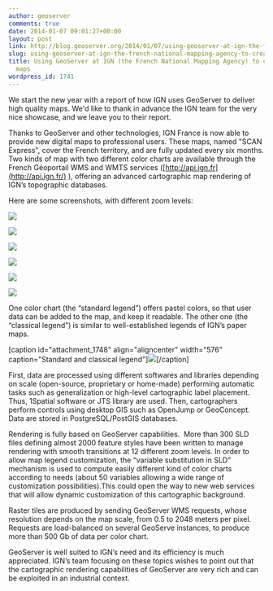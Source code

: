 ```yaml
---
author: geoserver
comments: true
date: 2014-01-07 09:01:27+00:00
layout: post
link: http://blog.geoserver.org/2014/01/07/using-geoserver-at-ign-the-french-national-mapping-agency-to-create-new-digital-maps/
slug: using-geoserver-at-ign-the-french-national-mapping-agency-to-create-new-digital-maps
title: Using GeoServer at IGN (the French National Mapping Agency) to create new digital
  maps
wordpress_id: 1741
---
```


We start the new year with a report of how IGN uses GeoServer to deliver high quality maps. We'd like to thank in advance the IGN team for the very nice showcase, and we leave you to their report.




Thanks to GeoServer and other technologies, IGN France is now able to provide new digital maps to professional users. These maps, named "SCAN Express", cover the French territory, and are fully updated every six months. Two kinds of map with two different color charts are available through the French Géoportail WMS and WMTS services ([http://api.ign.fr](http://api.ign.fr/) ), offering an advanced cartographic map rendering of IGN’s topographic databases.




Here are some screenshots, with different zoom levels:





[![](http://geoserver.wpengine.com/wp-content/uploads/2014/01/sample1.png)](http://blog.geoserver.org/2014/01/07/using-geoserver-at-ign-the-french-national-mapping-agency-to-create-new-digital-maps/sample1/)



[![](http://geoserver.wpengine.com/wp-content/uploads/2014/01/sample2.png)](http://blog.geoserver.org/2014/01/07/using-geoserver-at-ign-the-french-national-mapping-agency-to-create-new-digital-maps/sample2/)



[![](http://geoserver.wpengine.com/wp-content/uploads/2014/01/sample3.png)](http://blog.geoserver.org/2014/01/07/using-geoserver-at-ign-the-french-national-mapping-agency-to-create-new-digital-maps/sample3/)

[![](http://geoserver.wpengine.com/wp-content/uploads/2014/01/sample4.png)](http://blog.geoserver.org/2014/01/07/using-geoserver-at-ign-the-french-national-mapping-agency-to-create-new-digital-maps/sample4/)



[![](http://geoserver.wpengine.com/wp-content/uploads/2014/01/sample6.png)](http://blog.geoserver.org/2014/01/07/using-geoserver-at-ign-the-french-national-mapping-agency-to-create-new-digital-maps/sample6/)

[![](http://geoserver.wpengine.com/wp-content/uploads/2014/01/sample7.png)](http://blog.geoserver.org/2014/01/07/using-geoserver-at-ign-the-french-national-mapping-agency-to-create-new-digital-maps/sample7/)




One color chart (the “standard legend”) offers pastel colors, so that user data can be added to the map, and keep it readable. The other one (the “classical legend”) is similar to well-established legends of IGN’s paper maps.







[caption id="attachment_1748" align="aligncenter" width="576" caption="Standard and classical legend"][![](http://geoserver.wpengine.com/wp-content/uploads/2014/01/sample8.png)](http://blog.geoserver.org/2014/01/07/using-geoserver-at-ign-the-french-national-mapping-agency-to-create-new-digital-maps/sample8/)[/caption]




First, data are processed using different softwares and libraries depending on scale (open-source, proprietary or home-made) performing automatic tasks such as generalization or high-level cartographic label placement. Thus, 1Spatial software or JTS library are used. Then, cartographers perform controls using desktop GIS such as OpenJump or GeoConcept. Data are stored in PostgreSQL/PostGIS databases.




Rendering is fully based on GeoServer capabilities.  More than 300 SLD files defining almost 2000 feature styles have been written to manage rendering with smooth transitions at 12 different zoom levels. In order to allow map legend customization, the “variable substitution in SLD" mechanism is used to compute easily different kind of color charts according to needs (about 50 variables allowing a wide range of customization possibilities).This could open the way to new web services that will allow dynamic customization of this cartographic background.




Raster tiles are produced by sending GeoServer WMS requests, whose resolution depends on the map scale, from 0.5 to 2048 meters per pixel. Requests are load-balanced on several GeoServe instances, to produce more than 500 Gb of data per color chart.


GeoServer is well suited to IGN’s need and its efficiency is much appreciated. IGN’s team focusing on these topics wishes to point out that the cartographic rendering capabilities of GeoServer are very rich and can be exploited in an industrial context.








